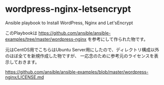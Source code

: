 # wordpress-nginx-letsencrypt
Ansible playbook to Install WordPress, Nginx and Let'sEncrypt

このPlaybookは https://github.com/ansible/ansible-examples/tree/master/wordpress-nginx を参考にして作られた物です。

元はCentOS用でこちらはUbuntu Server用にしたので、ディレクトリ構成以外のほぼ全てを新規作成した物ですが、
一応念のために参考元のライセンスを表示しておきます。

https://github.com/ansible/ansible-examples/blob/master/wordpress-nginx/LICENSE.md
